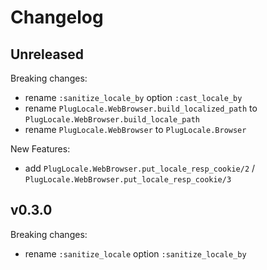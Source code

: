 # Changelog

## Unreleased

Breaking changes:

- rename `:sanitize_locale_by` option `:cast_locale_by`
- rename `PlugLocale.WebBrowser.build_localized_path` to `PlugLocale.WebBrowser.build_locale_path`
- rename `PlugLocale.WebBrowser` to `PlugLocale.Browser`

New Features:

- add `PlugLocale.WebBrowser.put_locale_resp_cookie/2` / `PlugLocale.WebBrowser.put_locale_resp_cookie/3`

## v0.3.0

Breaking changes:

- rename `:sanitize_locale` option `:sanitize_locale_by`
